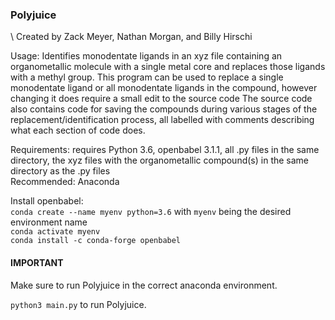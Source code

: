 <h3>Polyjuice</h3>\
Created by Zack Meyer, Nathan Morgan, and Billy Hirschi

<p>Usage: Identifies monodentate ligands in an xyz file containing an organometallic
molecule with a single metal core and replaces those ligands with a methyl group.
This program can be used to replace a single monodentate ligand or all monodentate
ligands in the compound, however changing it does require a small edit to the source code
The source code also contains code for saving the compounds during various stages of the
replacement/identification process, all labelled with comments describing what each section
of code does.</p>

<p>Requirements: requires Python 3.6, openbabel 3.1.1, all .py files in the same directory,
the xyz files with the organometallic compound(s) in the same directory as the .py files<br>
Recommended: Anaconda</p>
<p>Install openbabel:<br><code>conda create --name myenv python=3.6</code> with
<code>myenv</code> being the desired environment name<br>
<code>conda activate myenv</code><br>
<code>conda install -c conda-forge openbabel</code></p>

<h4>IMPORTANT</h4>
<p>Make sure to run Polyjuice in the correct anaconda environment.</p>
<code>python3 main.py</code> to run Polyjuice.
    